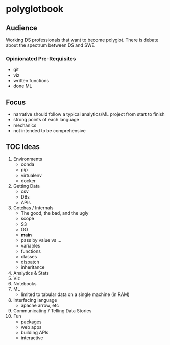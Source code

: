# polyglotbook

## Audience

Working DS professionals that want to become polyglot. There is debate about the spectrum between DS and SWE.

### Opinionated Pre-Requisites

- git
- viz
- written functions
- done ML

## Focus

- narrative should follow a typical analytics/ML project from start to finish
- strong points of each language
- mechanics
- not intended to be comprehensive

## TOC Ideas

1. Environments
    - conda
    - pip
    - virtualenv
    - docker
2. Getting Data
    - csv
    - DBs
    - APIs
3. Gotchas / Internals
    - The good, the bad, and the ugly
    - scope
    - S3
    - OO
    - __main__
    - pass by value vs ...
    - variables
    - functions
    - classes
    - dispatch
    - inheritance
4. Analytics & Stats
5. Viz
6. Notebooks
7. ML
    - limited to tabular data on a single machine (in RAM)
8. Interfacing language
    - apache arrow, etc
9. Communicating / Telling Data Stories
10. Fun
    - packages
    - web apps
    - building APIs
    - interactive


